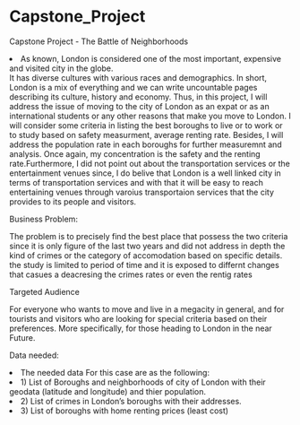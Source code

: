 # Capstone_Project
Capstone Project - The Battle of Neighborhoods

<li>As known, London is considered one of the most important, expensive and visited city in the globe.</li>
It has diverse cultures with various races and demographics. In short, London is a mix of everything and we can write uncountable pages</li>
describing its culture, history and economy. Thus, in this project, I will address the issue of moving to the city of London</li>
as an expat or as an international students or any other reasons that make you move to London. I will consider some criteria in</li>
listing the best boroughs to live or to work or to study based on safety measurment, average renting rate. Besides, I will address</li>
the population rate in each boroughs for further measuremnt and analysis. Once again, my concentration is the safety and the renting</li>
rate.Furthermore, I did not point out about the transportation services or the entertainment venues since, I do belive that London is</li>
a well linked city in terms of transportation services and with that it will be easy to reach entertaining venues through varoius</li>
transportaion services that the city provides to its people and visitors.  

Business Problem:



 The problem is to precisely find the best place that possess the two criteria since it is only figure of the last two years and did not address in depth the kind of crimes or the category of accomodation based on specific details. the study is limited to period of time and it is exposed to differnt changes that casues a deacresing the crimes rates or even the rentig rates


Targeted Audience

For everyone who wants to move and live in a megacity in general, and for tourists and visitors who are looking for special criteria based on their preferences. More specifically, for those heading to London in the near Future.

Data needed:



<li>The needed data For this case are as the following:</li>
<li>1)  List of Boroughs and neighborhoods of city of London with their geodata (latitude and longitude) and thier population.</li>
<li>2)  List of crimes in London’s boroughs with their addresses. </li>  
<li>3) List of boroughs with home renting prices (least cost)</li>





